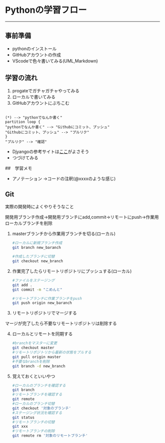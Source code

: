 # Pythonの学習フロー

---

## 事前準備

- pythonのインストール
- GitHubアカウントの作成
- VScodeで色々書いてみる(UML,Markdown)

## 学習の流れ

1. progateでガチャガチャやってみる
2. ローカルで書いてみる
3. GitHubアカウントにぶちこむ

```puml

(*) --> "pythonでなんか書く"
partition loop {
"pythonでなんか書く" --> "Githubにコミット、プッシュ"
"Githubにコミット、プッシュ" --> "プルリク"
}
"プルリク" --> "確認"
```

- Djyangoの参考サイトは[ここ](https://docs.djangoproject.com/ja/3.1/intro/tutorial01/)がよさそう
- つづけてみる

##　学習メモ

- アノテーション
→コードの注釈(@xxxxのような感じ)

## Git

実際の開発時によくやりそうなこと

開発用ブランチ作成→開発用ブランチにadd,commit→リモートにpush→作業用ローカルブランチを削除

1. masterブランチから作業用ブランチを切る(ローカル)

   ```bash
   #ローカルに新規ブランチ作成
   git branch new_baranch

   #作成したブランチに切替
   git checkout new_branch
   ```

2. 作業完了したらリモートリポジトリにプッシュする(ローカル)

    ```bash
   #ファイルをステージング
   git add .
   git commit -m "こめんと"

   #リモートブランチに作業ブランチをpush
   git push origin new_baranch
   ```

3. リモートリポジトリでマージする

マージが完了したら不要なリモートリポジトリは削除する

4. ローカルとリモートを同期する

    ```bash
    #branchをマスターに変更
    git checkout master
    #リモートリポジトリから最新の状態をプルする
    git pull origin master
    #不要なbranchを削除
    git branch -d new_branch
    ```

5. 覚えておくといいやつ

    ```bash
    #ローカルのブランチを確認する
    git branch
    #リモートブランチを確認する
    git remote
    #ローカルのブランチ切替
    git checkout '対象のブランチ'
    #ステージング状況を確認する
    git status
    #リモートブランチの切替
    git xxx
    #リモートブランチの削除
    git remote rm '対象のリモートブランチ'
    ```

